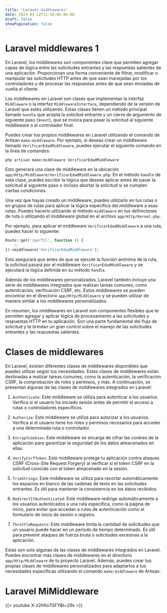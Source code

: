 ```yaml
---
title: "Laravel middlewares"
date: 2023-03-12T11:50:06-06:00
draft: false
showPagination: false
---
```

 
# Laravel middlewares 1

En Laravel, los middlewares son componentes clave que permiten agregar capas de lógica entre las solicitudes entrantes y las respuestas salientes de una aplicación. Proporcionan una forma conveniente de filtrar, modificar o manipular las solicitudes HTTP antes de que sean manejadas por los controladores y de procesar las respuestas antes de que sean enviadas de vuelta al cliente.

Los middlewares en Laravel son clases que implementan la interfaz `Middleware` o la interfaz `MiddlewareInterface`, dependiendo de la versión de Laravel que estés utilizando. Estas clases tienen un método principal llamado `handle` que acepta la solicitud entrante y un cierre de argumento de siguiente paso (`$next`), que se invoca para pasar la solicitud al siguiente middleware o al controlador final.

Puedes crear tus propios middlewares en Laravel utilizando el comando de Artisan `make:middleware`. Por ejemplo, si deseas crear un middleware llamado `VerificarEdadMiddleware`, puedes ejecutar el siguiente comando en la línea de comandos:

```
php artisan make:middleware VerificarEdadMiddleware
```

Esto generará una clase de middleware en la ubicación `app/Http/Middleware/VerificarEdadMiddleware.php`. En el método `handle` de esta clase, puedes escribir la lógica que deseas aplicar antes de pasar la solicitud al siguiente paso o incluso abortar la solicitud si se cumplen ciertas condiciones.

Una vez que hayas creado un middleware, puedes utilizarlo en tus rutas o en grupos de rutas para aplicar la lógica específica del middleware a esas rutas. Puedes hacerlo utilizando el método `middleware` en tus definiciones de ruta o utilizando el middleware global en el archivo `app/Http/Kernel.php`.

Por ejemplo, para aplicar el middleware `VerificarEdadMiddleware` a una ruta, puedes hacer lo siguiente:

```php
Route::get('/perfil', function () {
    //
})->middleware('VerificarEdadMiddleware');
```

Esto asegurará que antes de que se ejecute la función anónima de la ruta, la solicitud pasará por el middleware `VerificarEdadMiddleware` y se ejecutará la lógica definida en su método `handle`.

Además de los middlewares personalizados, Laravel también incluye una serie de middlewares integrados que realizan tareas comunes, como autenticación, verificación CSRF, etc. Estos middlewares se pueden encontrar en el directorio `app/Http/Middleware` y se pueden utilizar de manera similar a los middlewares personalizados.

En resumen, los middlewares en Laravel son componentes flexibles que te permiten agregar y aplicar lógica de procesamiento a las solicitudes y respuestas HTTP en tu aplicación. Son una parte fundamental del flujo de solicitud y te brindan un gran control sobre el manejo de las solicitudes entrantes y las respuestas salientes.

# Clases de middlewares
En Laravel, existen diferentes clases de middlewares disponibles que puedes utilizar según tus necesidades. Estas clases de middlewares están destinadas a realizar tareas comunes, como la autenticación, la verificación CSRF, la comprobación de roles y permisos, y más. A continuación, se presentan algunas de las clases de middlewares integrados en Laravel:

1. `Authenticate`: Este middleware se utiliza para autenticar a los usuarios. Verifica si el usuario ha iniciado sesión antes de permitir el acceso a rutas o controladores específicos.

2. `Authorize`: Este middleware se utiliza para autorizar a los usuarios. Verifica si el usuario tiene los roles y permisos necesarios para acceder a una determinada ruta o controlador.

3. `EncryptCookies`: Este middleware se encarga de cifrar las cookies de la aplicación para garantizar la seguridad de los datos almacenados en ellas.

4. `VerifyCsrfToken`: Este middleware protege tu aplicación contra ataques CSRF (Cross-Site Request Forgery) al verificar si el token CSRF en la solicitud coincide con el token almacenado en la sesión.

5. `TrimStrings`: Este middleware se utiliza para recortar automáticamente los espacios en blanco de las cadenas de texto en las solicitudes entrantes. Es útil para mantener la consistencia en los datos recibidos.

6. `RedirectIfAuthenticated`: Este middleware redirige automáticamente a los usuarios autenticados a una ruta específica, como la página de inicio, para evitar que accedan a rutas de autenticación como el formulario de inicio de sesión o registro.

7. `ThrottleRequests`: Este middleware limita la cantidad de solicitudes que un usuario puede hacer en un período de tiempo determinado. Es útil para prevenir ataques de fuerza bruta o solicitudes excesivas a la aplicación.

Estas son solo algunas de las clases de middlewares integrados en Laravel. Puedes encontrar más clases de middlewares en el directorio `app/Http/Middleware` de tu proyecto Laravel. Además, puedes crear tus propias clases de middlewares personalizados para adaptarlos a tus necesidades específicas utilizando el comando `make:middleware` de Artisan.


#  Laravel MiMiddleware
{{< youtube  X-z2hKo7GFY&t=29s >}}
